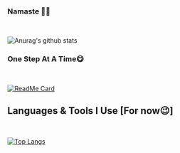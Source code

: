 
### Namaste 🙏😁
</br>

![Anurag's github stats](https://github-readme-stats.vercel.app/api?username=pishere&show_icons=true&theme=cobalt)

### One Step At A Time😋
</br>

[![ReadMe Card](https://github-readme-stats.vercel.app/api/pin/?username=pishere&repo=consistancy&theme=cobalt)](https://github.com/pishere/consistancy)

## Languages & Tools I Use [For now😉]
</br>

[![Top Langs](https://github-readme-stats.vercel.app/api/top-langs/?username=pishere&theme=cobalt)](https://github.com/anuraghazra/github-readme-stats)
